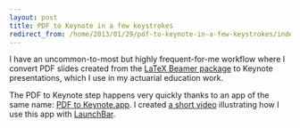 ```yaml
---
layout: post
title: PDF to Keynote in a few keystrokes
redirect_from: /home/2013/01/29/pdf-to-keynote-in-a-few-keystrokes/index.html
---
```

<p>I have an uncommon-to-most but highly frequent-for-me workflow where I convert PDF slides created from the <a href="http://en.wikipedia.org/wiki/Beamer_" title="LaTeX">LaTeX Beamer package</a> to Keynote presentations, which I use in my actuarial education work.</p>

<p>The PDF to Keynote step happens very quickly thanks to an app of the same name: <a href="http://www.macupdate.com/app/mac/21623/pdf-to-keynote">PDF to Keynote.app</a>. I created <a href="https://vimeo.com/58369489">a short video</a> illustrating how I use this app with <a href="http://www.obdev.at/products/launchbar/index.html">LaunchBar</a>.</p>
